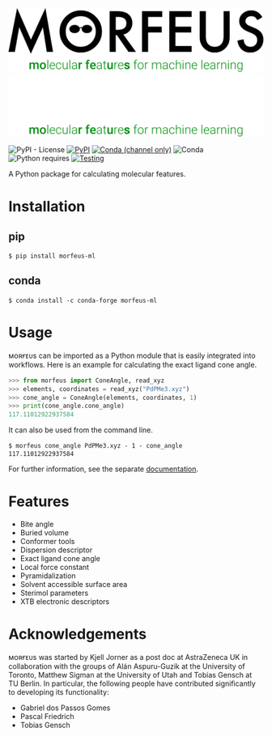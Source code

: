 ![Logo Light](docs/_static/logo-light.svg#gh-light-mode-only)
![Logo Dark](docs/_static/logo-dark.svg#gh-dark-mode-only)

![PyPI - License](https://img.shields.io/pypi/l/morfeus-ml)
[![PyPI](https://img.shields.io/pypi/v/morfeus-ml)](https://pypi.org/project/morfeus-ml/)
[![Conda (channel only)](https://img.shields.io/conda/vn/conda-forge/morfeus-ml)](https://anaconda.org/conda-forge/morfeus-ml)
![Conda](https://img.shields.io/conda/pn/conda-forge/morfeus-ml)
![Python requires](https://img.shields.io/badge/dynamic/json?query=info.requires_python&label=python&url=https%3A%2F%2Fpypi.org%2Fpypi%2Fmorfeus-ml%2Fjson)
[![Testing](https://github.com/kjelljorner/morfeus/actions/workflows/test.yml/badge.svg)](https://github.com/kjelljorner/morfeus/actions/workflows/test.yml)

A Python package for calculating molecular features.

# Installation

## pip

```console
$ pip install morfeus-ml
```

## conda

```console
$ conda install -c conda-forge morfeus-ml
```

# Usage

ᴍᴏʀғᴇᴜs can be imported as a Python module that is easily integrated into
workflows. Here is an example for calculating the exact ligand cone angle.

```python
>>> from morfeus import ConeAngle, read_xyz
>>> elements, coordinates = read_xyz("PdPMe3.xyz")
>>> cone_angle = ConeAngle(elements, coordinates, 1)
>>> print(cone_angle.cone_angle)
117.11012922937584 
```

It can also be used from the command line.

```console
$ morfeus cone_angle PdPMe3.xyz - 1 - cone_angle
117.11012922937584   
```
For further information, see the separate [documentation](https://kjelljorner.github.io/morfeus/).

# Features

* Bite angle
* Buried volume
* Conformer tools
* Dispersion descriptor
* Exact ligand cone angle
* Local force constant
* Pyramidalization
* Solvent accessible surface area
* Sterimol parameters
* XTB electronic descriptors

# Acknowledgements

ᴍᴏʀғᴇᴜs was started by Kjell Jorner as a post doc at AstraZeneca UK in
collaboration with the groups of Alán Aspuru-Guzik at the University of
Toronto, Matthew Sigman at the University of Utah and Tobias Gensch at TU
Berlin. In particular, the following people have contributed significantly to
developing its functionality:

* Gabriel dos Passos Gomes
* Pascal Friedrich
* Tobias Gensch
